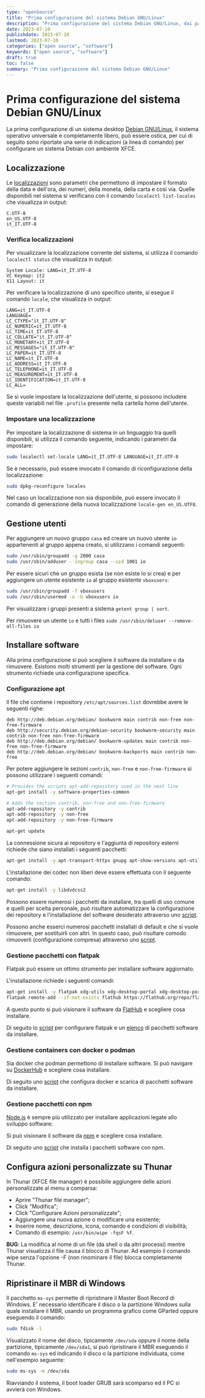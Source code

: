 ```yaml
---
type: "openSource"
title: "Prima configurazione del sistema Debian GNU/Linux"
description: "Prima configurazione del sistema Debian GNU/Linux, dai pacchetti da installare in un ambiente desktop alle configurazioni da applicare"
date: 2023-07-10
publishdate: 2023-07-10
lastmod: 2023-07-10
categories: ["open source", "software"]
keywords: ["open source", "software"]
draft: true
toc: false
summary: "Prima configurazione del sistema Debian GNU/Linux"
---
```


# Prima configurazione del sistema Debian GNU/Linux

La prima configurazione di un sistema desktop [Debian GNU/Linux](https://www.debian.org/), il sistema operativo universale e completamente libero, può essere ostica, per cui di seguito sono riportate una serie di indicazioni (a linea di comando) per configurare un sistema Debian con ambiente XFCE.

## Localizzazione

Le [localizzazioni](https://it.wikipedia.org/wiki/Locale_(informatica)) sono parametri che permettono di impostare il formato della data e dell'ora, dei numeri, della moneta, della carta e così via. Quelle disponibili nel sistema si verificano con il comando ``localectl list-locales`` che visualizza in output:

```plaintext
C.UTF-8
en_US.UTF-8
it_IT.UTF-8
```

### Verifica localizzazioni

Per visualizzare la localizzazione corrente del sistema, si utilizza il comando ``localectl status`` che visualizza in output:

```plaintext
System Locale: LANG=it_IT.UTF-8
VC Keymap: it2
X11 Layout: it
```

Per verificare la localizzazione di uno specifico utente, si esegue il comando ``locale``, che visualizza in output:

```plaintext
LANG=it_IT.UTF-8
LANGUAGE=
LC_CTYPE="it_IT.UTF-8"
LC_NUMERIC=it_IT.UTF-8
LC_TIME=it_IT.UTF-8
LC_COLLATE="it_IT.UTF-8"
LC_MONETARY=it_IT.UTF-8
LC_MESSAGES="it_IT.UTF-8"
LC_PAPER=it_IT.UTF-8
LC_NAME=it_IT.UTF-8
LC_ADDRESS=it_IT.UTF-8
LC_TELEPHONE=it_IT.UTF-8
LC_MEASUREMENT=it_IT.UTF-8
LC_IDENTIFICATION=it_IT.UTF-8
LC_ALL=
```

Se si vuole impostare la localizzazione dell'utente, si possono includere queste variabili nel file ``.profile`` presente nella cartella home dell'utente.

### Impostare una localizzazione

Per impostare la localizzazione di sistema in un linguaggio tra quelli disponibili, si utilizza il comando seguente, indicando i parametri da impostare:

```bash
sudo localectl set-locale LANG=it_IT.UTF-8 LANGUAGE=it_IT.UTF-8
```

Se è necessario, può essere invocato il comando di riconfigurazione della localizzazione:

```bash
sudo dpkg-reconfigure locales
```

Nel caso un localizzazione non sia disponibile, può essere invocato il comando di generazione della nuova localizzazione ``locale-gen en_US.UTF8``.

## Gestione utenti

Per aggiungere un nuovo gruppo ``casa`` ed creare un nuovo utente ``io`` appartenenti al gruppo appena creato, si utilizzano i comandi seguenti:

```bash
sudo /usr/sbin/groupadd -g 2000 casa
sudo /usr/sbin/adduser --ingroup casa --uid 1001 io
```

<!--
sudo /usr/sbin/adduser --ingroup casa --uid 1002 mamma
sudo /usr/sbin/adduser --ingroup casa --uid 1003 roberto
sudo /usr/sbin/adduser --ingroup casa --uid 1004 dario
-->

Per essere sicuri che un gruppo esista (se non esiste lo si crea) e per aggiungere un utente esistente ``io`` al gruppo esistente ``vboxusers``:

```bash
sudo /usr/sbin/groupadd -f vboxusers
sudo /usr/sbin/usermod -a -G vboxusers io
```

Per visualizzare i gruppi presenti a sistema ``getent group | sort``.

Per rimuovere un utente ``io`` e tutti i files ``sudo /usr/sbin/deluser --remove-all-files io``

## Installare software

Alla prima configurazione si può scegliere il software da installare o da rimuovere. Esistono molti strumenti per la gestione del software. Ogni strumento richiede una configurazione specifica.

### Configurazione apt

Il file che contiene i repository ``/etc/apt/sources.list`` dovrebbe avere le seguenti righe:

```plaintext
deb http://deb.debian.org/debian/ bookworm main contrib non-free non-free-firmware
deb http://security.debian.org/debian-security bookworm-security main contrib non-free non-free-firmware
deb http://deb.debian.org/debian/ bookworm-updates main contrib non-free non-free-firmware
deb http://deb.debian.org/debian/ bookworm-backports main contrib non-free
```

Per potere aggiungere le sezioni ``contrib``, ``non-free`` e ``non-free-firmware`` si possono utilizzare i seguenti comandi:

```bash
# Provides the scripts apt-add-repository used in the next line
apt-get install -y software-properties-common

# Adds the section contrib, non-free and non-free-firmware
apt-add-repository -y contrib
apt-add-repository -y non-free
apt-add-repository -y non-free-firmware

apt-get update
```

La connessione sicura ai repository e l'aggiunta di repository esterni richiede che siano installati i seguenti pacchetti:

```bash
apt-get install -y apt-transport-https gnupg apt-show-versions apt-utils
```

L'installazione dei codec non liberi deve essere effettuata con il seguente comando:

```bash
apt-get install -y libdvdcss2
```

Possono essere numerosi i pacchetti da installare, tra quelli di uso comune e quelli per scelta personale,  può risultare automatizzare la configurazione dei repository e l'installazione del software desiderato attraverso uno [script](/static/openSource/DebianFirstConfig/apt-install-app.sh).

Possono anche esserci numerosi pacchetti installati di default e che si vuole rimuovere, per sostituirli con altri. In questo caso, può risultare comodo rimuoverli (configurazione compresa) attraverso uno [script](/static/openSource/DebianFirstConfig/apt-remove-app.sh).

### Gestione pacchetti con flatpak

Flatpak può essere un ottimo strumento per installare software aggiornato.

L'installazione richiede i seguenti comandi:

```bash
apt-get install -y flatpak xdg-utils xdg-desktop-portal xdg-desktop-portal-kde xdg-desktop-portal-gtk # gnome-software-plugin-flatpak
flatpak remote-add --if-not-exists flathub https://flathub.org/repo/flathub.flatpakrepo
```

A questo punto si può visionare il software da [FlatHub](https://flathub.org/it) e scegliere cosa installare.

Di seguito lo [script](/static/openSource/DebianFirstConfig/flatpak-installAllScript.sh) per configurare flatpak e un [elenco](/static/openSource/DebianFirstConfig/flatpakInstalledApp.txt) di pacchetti software da installare.

### Gestione containers con docker o podman

Sia docker che podman permettono di installare software. Si può navigare su [DockerHub](https://hub.docker.com/) e scegliere cosa installare.

Di seguito uno [script](/static/openSource/DebianFirstConfig/docker-installedApp.sh) che configura docker e scarica di pacchetti software da installare.

### Gestione pacchetti con npm

[Node.js](https://nodejs.org/en) è sempre più utilizzato per installare applicazioni legate allo sviluppo software:

Si può visionare il software da [npm](https://www.npmjs.com/) e scegliere cosa installare.

Di seguito uno [script](/static/openSource/DebianFirstConfig/npm-installedApp.sh) che installa i pacchetti software con npm.

## Configura azioni personalizzate su Thunar

In Thunar (XFCE file manager) è possibile aggiungere delle azioni personalizzate al menu a comparsa:

- Aprire "Thunar file manager";
- Click "Modifica";
- Click "Configurare Azioni personalizzate";
- Aggiungere una nuova azione o modificare una esistente;
- Inserire nome, descrizione, icona, comando e condizioni di visibilità;
- Comando di esempio: ``/usr/bin/wipe -fqsF %f``.

**BUG**: La modifica al nome di un file (da shell o da altri processi) mentre Thunar visualizza il file causa il blocco di Thunar. Ad esempio il comando wipe senza l'opzione -F (non rinominare il file) blocca completamente Thunar.

## Ripristinare il MBR di Windows

Il pacchetto ``ms-sys`` permette di ripristinare il Master Boot Record di Windows. E' necessario identificare il disco o la partizione Windows sulla quale installare il MBR, usando un programma grafico come GParted oppure eseguendo il comando:

```bash
sudo fdisk -l
```

Visualizzato il nome del disco, tipicamente ``/dev/sda`` oppure il nome della partizione, tipicamente ``/dev/sda1``, si può ripristinare il MBR eseguendo il comando ``ms-sys`` ed indicando il disco o la partizione individuata, come nell'esempio seguente:

```bash
sudo ms-sys -m /dev/sda
```

Riavviando il sistema, il boot loader GRUB sarà scomparso ed il PC si avvierà con Windows.
